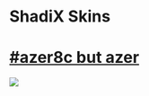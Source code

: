 # ShadiX Skins

# [#azer8c but azer](https://b.catgirlsare.sexy/kFOEtb1t.osk)
![](https://b.catgirlsare.sexy/8VoFAdDy.png)
